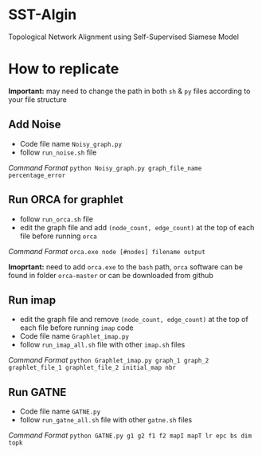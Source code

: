 # SST-Algin
Topological Network Alignment using Self-Supervised Siamese Model


# How to replicate

**Important:** may need to change the path in both `sh` & `py` files according to your file structure

## Add Noise

- Code file name `Noisy_graph.py`
- follow `run_noise.sh` file

*Command Format* `python Noisy_graph.py graph_file_name percentage_error`

## Run ORCA for graphlet
- follow `run_orca.sh` file
- edit the graph file and add `(node_count, edge_count)` at the top of each file before running `orca`  

*Command Format* `orca.exe node [#nodes] filename output`

**Imoprtant:** need to add `orca.exe` to the `bash` path, `orca` software can be found in folder `orca-master` or can be downloaded from github


## Run imap

- edit the graph file and remove `(node_count, edge_count)` at the top of each file before running `imap` code
- Code file name `Graphlet_imap.py`
- follow `run_imap_all.sh` file with other `imap.sh` files

*Command Format* `python Graphlet_imap.py graph_1 graph_2 graphlet_file_1 graphlet_file_2 initial_map nbr`

## Run GATNE
- Code file name `GATNE.py`
- follow `run_gatne_all.sh` file with other `gatne.sh` files

*Command Format* `python GATNE.py g1 g2 f1 f2 mapI mapT lr epc bs dim topk
`